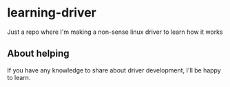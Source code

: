 # learning-driver
Just a repo where I'm making a non-sense linux driver to learn how it works
## About helping
If you have any knowledge to share about driver development, I'll be happy to learn.
